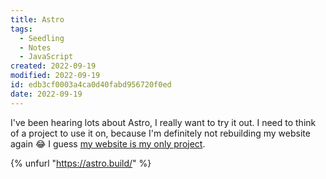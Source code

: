 ```yaml
---
title: Astro
tags:
  - Seedling
  - Notes
  - JavaScript
created: 2022-09-19
modified: 2022-09-19
id: edb3cf0003a4ca0d40fabd956720f0ed
date: 2022-09-19
---
```

I've been hearing lots about Astro, I really want to try it out. I need to think of a project to use it on, because I'm definitely not rebuilding my website again 😂
I guess [my website is my only project](/my-website-is-my-only-project/).

{% unfurl "https://astro.build/" %}